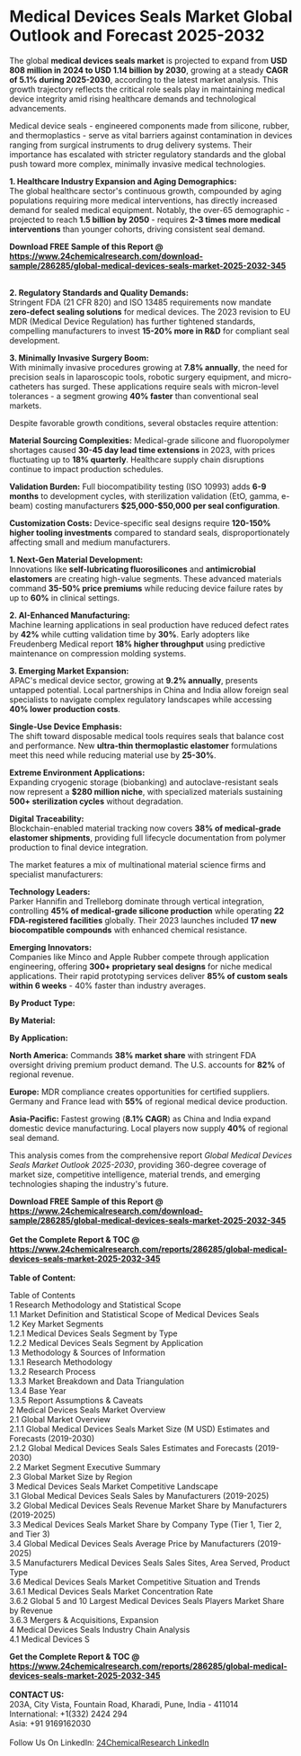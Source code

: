 <h1>Medical Devices Seals Market Global Outlook and Forecast 2025-2032</h1><p>The global <strong>medical devices seals market</strong> is projected to expand from <strong>USD 808 million in 2024 to USD 1.14 billion by 2030</strong>, growing at a steady <strong>CAGR of 5.1% during 2025-2030</strong>, according to the latest market analysis. This growth trajectory reflects the critical role seals play in maintaining medical device integrity amid rising healthcare demands and technological advancements.</p><p>Medical device seals - engineered components made from silicone, rubber, and thermoplastics - serve as vital barriers against contamination in devices ranging from surgical instruments to drug delivery systems. Their importance has escalated with stricter regulatory standards and the global push toward more complex, minimally invasive medical technologies.</p><p><strong>1. Healthcare Industry Expansion and Aging Demographics:</strong><br>
The global healthcare sector's continuous growth, compounded by aging populations requiring more medical interventions, has directly increased demand for sealed medical equipment. Notably, the over-65 demographic - projected to reach <strong>1.5 billion by 2050</strong> - requires <strong>2-3 times more medical interventions</strong> than younger cohorts, driving consistent seal demand.</p><div><b>Download FREE Sample of this Report @ 
            <a href="https://www.24chemicalresearch.com/download-sample/286285/global-medical-devices-seals-market-2025-2032-345">
            https://www.24chemicalresearch.com/download-sample/286285/global-medical-devices-seals-market-2025-2032-345</a></b></div><br><p><strong>2. Regulatory Standards and Quality Demands:</strong><br>
Stringent FDA (21 CFR 820) and ISO 13485 requirements now mandate <strong>zero-defect sealing solutions</strong> for medical devices. The 2023 revision to EU MDR (Medical Device Regulation) has further tightened standards, compelling manufacturers to invest <strong>15-20% more in R&amp;D</strong> for compliant seal development.</p><p><strong>3. Minimally Invasive Surgery Boom:</strong><br>
With minimally invasive procedures growing at <strong>7.8% annually</strong>, the need for precision seals in laparoscopic tools, robotic surgery equipment, and micro-catheters has surged. These applications require seals with micron-level tolerances - a segment growing <strong>40% faster</strong> than conventional seal markets.</p><p>Despite favorable growth conditions, several obstacles require attention:</p><p><strong>Material Sourcing Complexities:</strong> Medical-grade silicone and fluoropolymer shortages caused <strong>30-45 day lead time extensions</strong> in 2023, with prices fluctuating up to <strong>18% quarterly</strong>. Healthcare supply chain disruptions continue to impact production schedules.</p><p><strong>Validation Burden:</strong> Full biocompatibility testing (ISO 10993) adds <strong>6-9 months</strong> to development cycles, with sterilization validation (EtO, gamma, e-beam) costing manufacturers <strong>$25,000-$50,000 per seal configuration</strong>.</p><p><strong>Customization Costs:</strong> Device-specific seal designs require <strong>120-150% higher tooling investments</strong> compared to standard seals, disproportionately affecting small and medium manufacturers.</p><p><strong>1. Next-Gen Material Development:</strong><br>
Innovations like <strong>self-lubricating fluorosilicones</strong> and <strong>antimicrobial elastomers</strong> are creating high-value segments. These advanced materials command <strong>35-50% price premiums</strong> while reducing device failure rates by up to <strong>60%</strong> in clinical settings.</p><p><strong>2. AI-Enhanced Manufacturing:</strong><br>
Machine learning applications in seal production have reduced defect rates by <strong>42%</strong> while cutting validation time by <strong>30%</strong>. Early adopters like Freudenberg Medical report <strong>18% higher throughput</strong> using predictive maintenance on compression molding systems.</p><p><strong>3. Emerging Market Expansion:</strong><br>
APAC's medical device sector, growing at <strong>9.2% annually</strong>, presents untapped potential. Local partnerships in China and India allow foreign seal specialists to navigate complex regulatory landscapes while accessing <strong>40% lower production costs</strong>.</p><p><strong>Single-Use Device Emphasis:</strong><br>
	The shift toward disposable medical tools requires seals that balance cost and performance. New <strong>ultra-thin thermoplastic elastomer</strong> formulations meet this need while reducing material use by <strong>25-30%</strong>.</p><p><strong>Extreme Environment Applications:</strong><br>
	Expanding cryogenic storage (biobanking) and autoclave-resistant seals now represent a <strong>$280 million niche</strong>, with specialized materials sustaining <strong>500+ sterilization cycles</strong> without degradation.</p><p><strong>Digital Traceability:</strong><br>
	Blockchain-enabled material tracking now covers <strong>38% of medical-grade elastomer shipments</strong>, providing full lifecycle documentation from polymer production to final device integration.</p><p>The market features a mix of multinational material science firms and specialist manufacturers:</p><p><strong>Technology Leaders:</strong><br>
Parker Hannifin and Trelleborg dominate through vertical integration, controlling <strong>45% of medical-grade silicone production</strong> while operating <strong>22 FDA-registered facilities</strong> globally. Their 2023 launches included <strong>17 new biocompatible compounds</strong> with enhanced chemical resistance.</p><p><strong>Emerging Innovators:</strong><br>
Companies like Minco and Apple Rubber compete through application engineering, offering <strong>300+ proprietary seal designs</strong> for niche medical applications. Their rapid prototyping services deliver <strong>85% of custom seals within 6 weeks</strong> - 40% faster than industry averages.</p><p><strong>By Product Type:</strong></p><p><strong>By Material:</strong></p><p><strong>By Application:</strong></p><p><strong>North America:</strong> Commands <strong>38% market share</strong> with stringent FDA oversight driving premium product demand. The U.S. accounts for <strong>82%</strong> of regional revenue.</p><p><strong>Europe:</strong> MDR compliance creates opportunities for certified suppliers. Germany and France lead with <strong>55%</strong> of regional medical device production.</p><p><strong>Asia-Pacific:</strong> Fastest growing (<strong>8.1% CAGR</strong>) as China and India expand domestic device manufacturing. Local players now supply <strong>40%</strong> of regional seal demand.</p><p>This analysis comes from the comprehensive report <em>Global Medical Devices Seals Market Outlook 2025-2030</em>, providing 360-degree coverage of market size, competitive intelligence, material trends, and emerging technologies shaping the industry's future.</p><div><b>Download FREE Sample of this Report @ 
            <a href="https://www.24chemicalresearch.com/download-sample/286285/global-medical-devices-seals-market-2025-2032-345">
            https://www.24chemicalresearch.com/download-sample/286285/global-medical-devices-seals-market-2025-2032-345</a></b></div><br><div><b>Get the Complete Report & TOC @ 
            <a href="https://www.24chemicalresearch.com/reports/286285/global-medical-devices-seals-market-2025-2032-345">
            https://www.24chemicalresearch.com/reports/286285/global-medical-devices-seals-market-2025-2032-345</a></b></div><br>
            <b>Table of Content:</b><p>Table of Contents<br />
1 Research Methodology and Statistical Scope<br />
1.1 Market Definition and Statistical Scope of Medical Devices Seals<br />
1.2 Key Market Segments<br />
1.2.1 Medical Devices Seals Segment by Type<br />
1.2.2 Medical Devices Seals Segment by Application<br />
1.3 Methodology & Sources of Information<br />
1.3.1 Research Methodology<br />
1.3.2 Research Process<br />
1.3.3 Market Breakdown and Data Triangulation<br />
1.3.4 Base Year<br />
1.3.5 Report Assumptions & Caveats<br />
2 Medical Devices Seals Market Overview<br />
2.1 Global Market Overview<br />
2.1.1 Global Medical Devices Seals Market Size (M USD) Estimates and Forecasts (2019-2030)<br />
2.1.2 Global Medical Devices Seals Sales Estimates and Forecasts (2019-2030)<br />
2.2 Market Segment Executive Summary<br />
2.3 Global Market Size by Region<br />
3 Medical Devices Seals Market Competitive Landscape<br />
3.1 Global Medical Devices Seals Sales by Manufacturers (2019-2025)<br />
3.2 Global Medical Devices Seals Revenue Market Share by Manufacturers (2019-2025)<br />
3.3 Medical Devices Seals Market Share by Company Type (Tier 1, Tier 2, and Tier 3)<br />
3.4 Global Medical Devices Seals Average Price by Manufacturers (2019-2025)<br />
3.5 Manufacturers Medical Devices Seals Sales Sites, Area Served, Product Type<br />
3.6 Medical Devices Seals Market Competitive Situation and Trends<br />
3.6.1 Medical Devices Seals Market Concentration Rate<br />
3.6.2 Global 5 and 10 Largest Medical Devices Seals Players Market Share by Revenue<br />
3.6.3 Mergers & Acquisitions, Expansion<br />
4 Medical Devices Seals Industry Chain Analysis<br />
4.1 Medical Devices S</p><div><b>Get the Complete Report & TOC @ 
            <a href="https://www.24chemicalresearch.com/reports/286285/global-medical-devices-seals-market-2025-2032-345">
            https://www.24chemicalresearch.com/reports/286285/global-medical-devices-seals-market-2025-2032-345</a></b></div><br><b>CONTACT US:</b><br>
            203A, City Vista, Fountain Road, Kharadi, Pune, India - 411014<br>
            International: +1(332) 2424 294<br>
            Asia: +91 9169162030 <br><br>
            Follow Us On LinkedIn: <a href="https://www.linkedin.com/company/24chemicalresearch/">24ChemicalResearch LinkedIn</a>